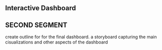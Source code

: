 ## Interactive Dashboard

## SECOND SEGMENT

create outline for for the final dashboard. a storyboard capturing the main cisualizations and other aspects of the dashboard

<!-- New branch for James Moon -->

<!-- New branch for Jimmy Lim -->

<!-- New branch for Sam Ramos -->

<!-- New branch for Cinthia Kim -->

<!-- New branch for Diana Handler -->
